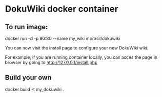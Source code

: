 DokuWiki docker container
=========================


To run image:
-------------

docker run -d -p 80:80 --name my_wiki mprasil/dokuwiki 

You can now visit the install page to configure your new DokuWiki wiki.

For example, if you are running container locally, you can acces the page 
in browser by going to http://127.0.0.1/install.php

Build your own
--------------

docker build -t my_dokuwiki .
